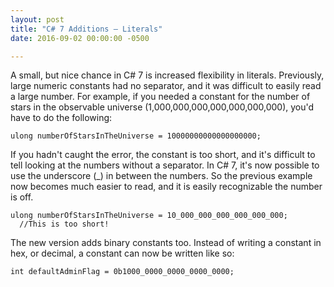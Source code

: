 ```yaml
---
layout: post
title: "C# 7 Additions – Literals"
date: 2016-09-02 00:00:00 -0500

---
```


A small, but nice chance in C# 7 is increased flexibility in literals.  Previously, large numeric constants had no separator, and it was difficult to easily read a large number.  For example, if you needed a constant for the number of stars in the observable universe (1,000,000,000,000,000,000,000), you'd have to do the following: 

```
ulong numberOfStarsInTheUniverse = 10000000000000000000;
```

If you hadn't caught the error, the constant is too short, and it's difficult to tell looking at the numbers without a separator.  In C# 7, it's now possible to use the underscore (_) in between the numbers. So the previous example now becomes much easier to read, and it is easily recognizable the number is off.

```
ulong numberOfStarsInTheUniverse = 10_000_000_000_000_000_000; 
  //This is too short!
```


The new version adds binary constants too.  Instead of writing a constant in hex, or decimal, a constant can now be written like so: 

```
int defaultAdminFlag = 0b1000_0000_0000_0000_0000;
```
